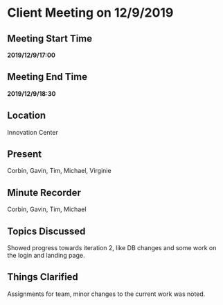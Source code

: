 # Client Meeting on 12/9/2019

## Meeting Start Time

**2019/12/9/17:00**

## Meeting End Time

**2019/12/9/18:30**

## Location

Innovation Center

## Present

Corbin, Gavin, Tim, Michael, Virginie

## Minute Recorder

Corbin, Gavin, Tim, Michael

## Topics Discussed

Showed progress towards iteration 2, like DB changes and some work on the login and landing page. 

## Things Clarified

Assignments for team, minor changes to the current work was noted. 
